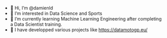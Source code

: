 - 👋 Hi, I’m @damienld
- 👀 I’m interested in Data Science and Sports
- 🌱 I’m currently learning Machine Learning Engineering after completing a Data Scientist training.
- 💞️ I have developped various projects like https://datamotogp.eu/

<!---
damienld/damienld is a ✨ special ✨ repository because its `README.md` (this file) appears on your GitHub profile.
You can click the Preview link to take a look at your changes.
--->
